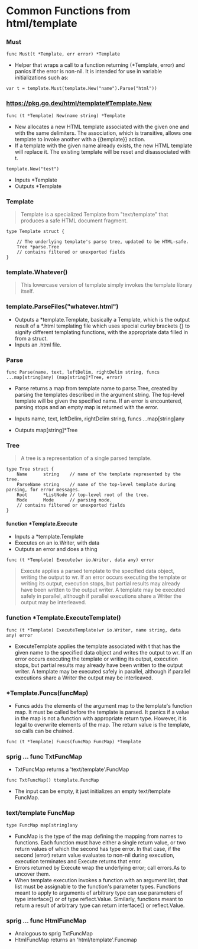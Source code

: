 # Common Functions from html/template

### Must

```
func Must(t *Template, err error) *Template
```

* Helper that wraps a call to a function returning (*Template, error) and panics if the error is non-nil. It is intended for use in variable initializations such as:

```
var t = template.Must(template.New("name").Parse("html"))
```

### https://pkg.go.dev/html/template#Template.New

```
func (t *Template) New(name string) *Template
```

* New allocates a new HTML template associated with the given one and with the same delimiters. The association, which is transitive, allows one template to invoke another with a {{template}} action.
* If a template with the given name already exists, the new HTML template will replace it. The existing template will be reset and disassociated with t.

```
template.New("test")
```

* Inputs *Template
* Outputs *Template

### Template

> Template is a specialized Template from "text/template" that produces a safe HTML document fragment.

```
type Template struct {

	// The underlying template's parse tree, updated to be HTML-safe.
	Tree *parse.Tree
	// contains filtered or unexported fields
}
```
### template.Whatever()

> This lowercase version of template simply invokes the template library itself.


### template.ParseFiles("whatever.html")

* Outputs a *template.Template, basically a Template, which is the output result of a *.html templating file which uses special curley brackets {} to signify different templating functions, with the appropriate data filled in from a struct.
* Inputs an .html file.

### Parse

```
func Parse(name, text, leftDelim, rightDelim string, funcs ...map[string]any) (map[string]*Tree, error)
```
* Parse returns a map from template name to parse.Tree, created by parsing the templates described in the argument string. The top-level template will be given the specified name. If an error is encountered, parsing stops and an empty map is returned with the error.

* Inputs name, text, leftDelim, rightDelim string, funcs ...map[string]any
* Outputs map[string]*Tree

### Tree

> A tree is a representation of a single parsed template.

```
type Tree struct {
	Name      string    // name of the template represented by the tree.
	ParseName string    // name of the top-level template during parsing, for error messages.
	Root      *ListNode // top-level root of the tree.
	Mode      Mode      // parsing mode.
	// contains filtered or unexported fields
}
```

#### function *Template.Execute

* Inputs a *template.Template
* Executes on an io.Writer, with data
* Outputs an error and does a thing

```
func (t *Template) Execute(wr io.Writer, data any) error
```
> Execute applies a parsed template to the specified data object, writing the output to wr. If an error occurs executing the template or writing its output, execution stops, but partial results may already have been written to the output writer. A template may be executed safely in parallel, although if parallel executions share a Writer the output may be interleaved.

### function *Template.ExecuteTemplate()

```
func (t *Template) ExecuteTemplate(wr io.Writer, name string, data any) error
```
* ExecuteTemplate applies the template associated with t that has the given name to the specified data object and writes the output to wr. If an error occurs executing the template or writing its output, execution stops, but partial results may already have been written to the output writer. A template may be executed safely in parallel, although if parallel executions share a Writer the output may be interleaved.



### *Template.Funcs(funcMap)

* Funcs adds the elements of the argument map to the template's function map. It must be called before the template is parsed. It panics if a value in the map is not a function with appropriate return type. However, it is legal to overwrite elements of the map. The return value is the template, so calls can be chained.

```
func (t *Template) Funcs(funcMap FuncMap) *Template
```

### sprig ... func TxtFuncMap

* TxtFuncMap returns a 'text/template'.FuncMap

```
func TxtFuncMap() ttemplate.FuncMap
```

* The input can be empty, it just initializes an empty text/template FuncMap.

### text/template FuncMap

```
type FuncMap map[string]any
```

* FuncMap is the type of the map defining the mapping from names to functions. Each function must have either a single return value, or two return values of which the second has type error. In that case, if the second (error) return value evaluates to non-nil during execution, execution terminates and Execute returns that error.
* Errors returned by Execute wrap the underlying error; call errors.As to uncover them.
* When template execution invokes a function with an argument list, that list must be assignable to the function's parameter types. Functions meant to apply to arguments of arbitrary type can use parameters of type interface{} or of type reflect.Value. Similarly, functions meant to return a result of arbitrary type can return interface{} or reflect.Value.

### sprig ... func HtmlFuncMap

* Analogous to sprig TxtFuncMap
* HtmlFuncMap returns an 'html/template'.Funcmap